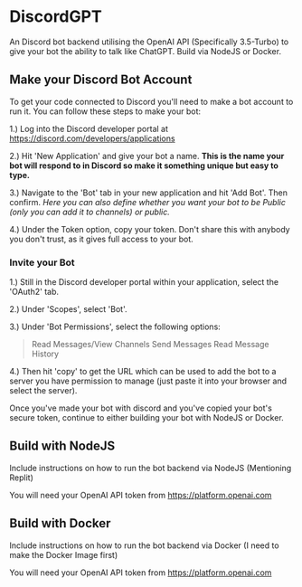 # DiscordGPT

An Discord bot backend utilising the OpenAI API (Specifically 3.5-Turbo) to give your bot the ability to talk like ChatGPT. Build via NodeJS or Docker.

## Make your Discord Bot Account

To get your code connected to Discord you'll need to make a bot account to run it. You can follow these steps to make your bot:

1.) Log into the Discord developer portal at https://discord.com/developers/applications 

2.) Hit 'New Application' and give your bot a name. **This is the name your bot will respond to in Discord so make it something unique but easy to type.**

3.) Navigate to the 'Bot' tab in your new application and hit 'Add Bot'. Then confirm.
*Here you can also define whether you want your bot to be Public (only you can add it to channels) or public.*

4.) Under the Token option, copy your token. Don't share this with anybody you don't trust, as it gives full access to your bot.

### Invite your Bot

1.) Still in the Discord developer portal within your application, select the 'OAuth2' tab.

2.) Under 'Scopes', select 'Bot'.

3.) Under 'Bot Permissions', select the following options:

> Read Messages/View Channels
> Send Messages
> Read Message History

4.) Then hit 'copy' to get the URL which can be used to add the bot to a server you have permission to manage (just paste it into your browser and select the server).


Once you've made your bot with discord and you've copied your bot's secure token, continue to either building your bot with NodeJS or Docker.

## Build with NodeJS

Include instructions on how to run the bot backend via NodeJS (Mentioning Replit)

You will need your OpenAI API token from https://platform.openai.com

## Build with Docker

Include instructions on how to run the bot backend via Docker (I need to make the Docker Image first)

You will need your OpenAI API token from https://platform.openai.com
